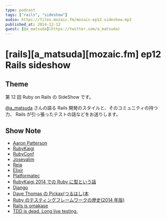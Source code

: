 ```yaml
---
type: podcast
tags: ["rails", "sideshow"]
audio: https://files.mozaic.fm/mozaic-ep12.sideshow.mp3
published_at: 2014-12-12
guest: [@a_matsuda](https://twitter.com/a_matsuda)
---
```


# [rails][a_matsuda][mozaic.fm] ep12 Rails sideshow

## Theme

第 12 回 Ruby on Rails の SideShow です。

[@a_matsuda](https://twitter.com/a_matsuda/) さんの語る Rails 開発のスタイルと、そのコミュニティの持つ力、 Rails が引っ張ったテストの話などをお送りします。

## Show Note

- [Aaron Patterson](https://twitter.com/tenderlove)
- [RubyKaigi](http://rubykaigi.org/2014)
- [RubyConf](http://rubyconf.org/)
- [Josevalim](https://github.com/josevalim)
- [Reia](http://reia-lang.org/)
- [Elixir](http://elixir-lang.org/)
- [Platformatec](http://plataformatec.com)
- [RubyKaigi 2014 での Ruby に型という話](http://rubykaigi.org/2014/presentation/S-YukihiroMatzMatsumoto)
- [Django](https://www.djangoproject.com/)
- [Dave Thomas の Pickax(つるはし)本](https://pragprog.com/book/ruby/programming-ruby)
- [Ruby のテスティングフレームワークの歴史(2014 年版)](http://www.clear-code.com/blog/2014/11/6.html)
- [Rails is omakase](http://david.heinemeierhansson.com/2012/rails-is-omakase.html)
- [TDD is dead. Long live testing.](http://david.heinemeierhansson.com/2014/tdd-is-dead-long-live-testing.html)

